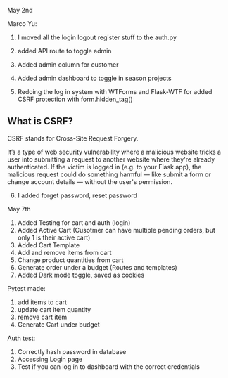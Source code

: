 May 2nd

Marco Yu:

1. I moved all the login logout register stuff to the auth.py
2. added API route to toggle admin
3. Added admin column for customer
4. Added admin dashboard to toggle in season projects

5. Redoing the log in system with WTForms and Flask-WTF for added CSRF protection with form.hidden_tag()

## What is CSRF?

CSRF stands for Cross-Site Request Forgery.

It’s a type of web security vulnerability where a malicious website tricks a user into submitting a request to another website where they're already authenticated. If the victim is logged in (e.g. to your Flask app), the malicious request could do something harmful — like submit a form or change account details — without the user's permission.

6. I added forget password, reset password

May 7th

1. Added Testing for cart and auth (login)
2. Added Active Cart (Cusotmer can have multiple pending orders, but only 1 is their active cart)
3. Added Cart Template
4. Add and remove items from cart
5. Change product quantities from cart
6. Generate order under a budget (Routes and templates)
7. Added Dark mode toggle, saved as cookies

Pytest made:

1. add items to cart
2. update cart item quantity
3. remove cart item
4. Generate Cart under budget

Auth test:

1. Correctly hash password in database
2. Accessing Login page
3. Test if you can log in to dashboard with the correct credentials
